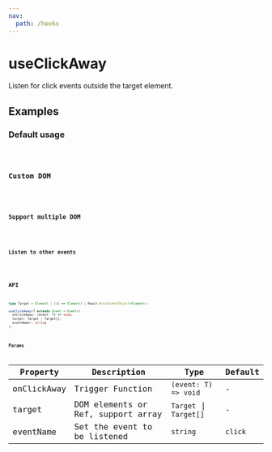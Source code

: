 ```yaml
---
nav:
  path: /hooks
---
```


# useClickAway

Listen for click events outside the target element.
## Examples

### Default usage

<code src="./demo/demo1.tsx" />

### Custom DOM

<code src="./demo/demo2.tsx" />

### Support multiple DOM

<code src="./demo/demo3.tsx" />

### Listen to other events

<code src="./demo/demo4.tsx" />

## API

```typescript
type Target = Element | (() => Element) | React.MutableRefObject<Element>;

useClickAway<T extends Event = Event>(
  onClickAway: (event: T) => void,
  target: Target | Target[],
  eventName?: string
);
```

### Params

| Property    | Description                        | Type                   | Default |
|-------------|------------------------------------|------------------------|---------|
| onClickAway | Trigger Function                   | `(event: T) => void`   | -       |
| target      | DOM elements or Ref, support array | `Target` \| `Target[]` | -       |
| eventName   | Set the event to be listened       | `string`               | `click` |
